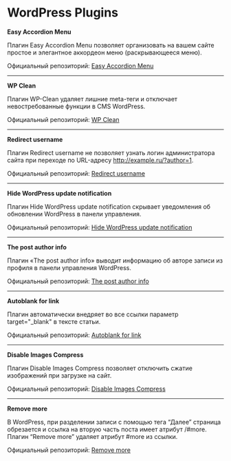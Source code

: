 # WordPress Plugins

**Easy Accordion Menu**

Плагин Easy Accordion Menu позволяет организовать на вашем сайте простое и элегантное аккордеон меню (раскрывающееся меню).

Официальный репозиторий: [Easy Accordion Menu](https://ru.wordpress.org/plugins/easy-accordion-menu/)

____

**WP Clean**

Плагин WP-Clean удаляет лишние meta-теги и отключает невостребованные функции в CMS WordPress.

Официальный репозиторий: [WP Clean](https://wordpress.org/plugins/wp-clean/)

____

**Redirect username**

Плагин Redirect username не позволяет узнать логин администратора сайта при переходе по URL-адресу http://example.ru/?author=1.

Официальный репозиторий: [Redirect username](https://wordpress.org/plugins/redirect-username/)

____

**Hide WordPress update notification**

Плагин Hide WordPress update notification скрывает уведомления об обновлении WordPress в панели управления.

Официальный репозиторий: [Hide WordPress update notification](https://wordpress.org/plugins/hide-update-notification/)

____

**The post author info**

Плагин «The post author info» выводит информацию об авторе записи из профиля в панели управления WordPress.

Официальный репозиторий: [The post author info](https://wordpress.org/plugins/the-post-author-info/)

____

**Autoblank for link**

Плагин автоматически внедряет во все ссылки параметр target="_blank" в тексте статьи.

Официальный репозиторий: [Autoblank for link](https://wordpress.org/plugins/autoblank-for-link/)

____

**Disable Images Compress**

Плагин Disable Images Compress позволяет отключить сжатие изображений при загрузке на сайт.

Официальный репозиторий: [Disable Images Compress](https://wordpress.org/plugins/disable-images-compress/)

____

**Remove more**

В WordPress, при разделении записи с помощью тега “Далее” страница обрезается и ссылка на вторую часть поста имеет атрибут /#more. Плагин “Remove more” удаляет атрибут #more из ссылки.

Официальный репозиторий: [Remove more](https://wordpress.org/plugins/remove-more/)